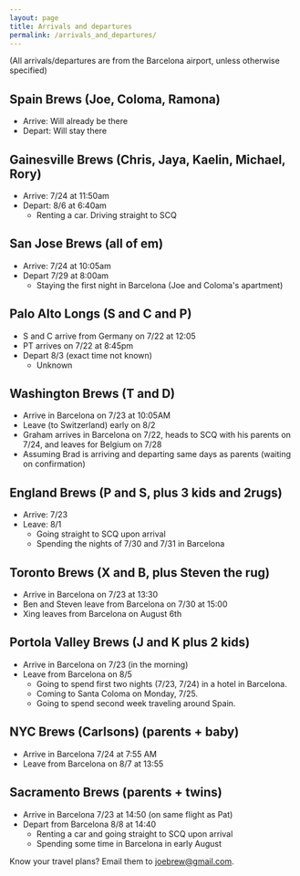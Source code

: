 ```yaml
---
layout: page
title: Arrivals and departures
permalink: /arrivals_and_departures/
---
```


(All arrivals/departures are from the Barcelona airport, unless otherwise specified)

## Spain Brews (Joe, Coloma, Ramona) 

- Arrive: Will already be there    
- Depart: Will stay there    

## Gainesville Brews (Chris, Jaya, Kaelin, Michael, Rory)

- Arrive: 7/24 at 11:50am   
- Depart: 8/6 at 6:40am  
    - Renting a car. Driving straight to SCQ

## San Jose Brews (all of em)

- Arrive: 7/24 at 10:05am  
- Depart 7/29 at 8:00am   
    - Staying the first night in Barcelona (Joe and Coloma's apartment)

## Palo Alto Longs (S and C and P) 

- S and C arrive from Germany on 7/22 at 12:05
- PT arrives on 7/22 at 8:45pm
- Depart 8/3 (exact time not known)  
    - Unknown

## Washington Brews (T and D)  

- Arrive in Barcelona on 7/23 at 10:05AM
- Leave (to Switzerland) early on 8/2
- Graham arrives in Barcelona on 7/22, heads to SCQ with his parents on 7/24, and leaves for Belgium on 7/28
- Assuming Brad is arriving and departing same days as parents (waiting on confirmation)

## England Brews (P and S, plus 3 kids and 2rugs)  

- Arrive: 7/23
- Leave: 8/1
    - Going straight to SCQ upon arrival
    - Spending the nights of 7/30 and 7/31 in Barcelona

## Toronto Brews (X and B, plus Steven the rug)

- Arrive in Barcelona on 7/23 at 13:30
- Ben and Steven leave from Barcelona on 7/30 at 15:00
- Xing leaves from Barcelona on August 6th

## Portola Valley Brews (J and K plus 2 kids)

- Arrive in Barcelona on 7/23 (in the morning)
- Leave from Barcelona on 8/5
    - Going to spend first two nights (7/23, 7/24) in a hotel in Barcelona.
    - Coming to Santa Coloma on Monday, 7/25.
    - Going to spend second week traveling around Spain.

## NYC Brews (Carlsons) (parents + baby)

- Arrive in Barcelona 7/24 at 7:55 AM
- Leave from Barcelona on 8/7 at 13:55

## Sacramento Brews (parents + twins)
- Arrive in Barcelona 7/23 at 14:50 (on same flight as Pat)
- Depart from Barcelona 8/8 at 14:40
    - Renting a car and going straight to SCQ upon arrival
    - Spending some time in Barcelona in early August

Know your travel plans?  Email them to joebrew@gmail.com.